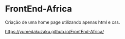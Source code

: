# FrontEnd-Africa
Criação de uma home page utilizando apenas html e css.

https://yumedakuzaku.github.io/FrontEnd-Africa/
